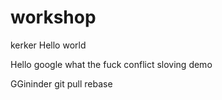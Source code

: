 
workshop
==========
kerker
Hello world

Hello google
what the fuck
conflict sloving demo

GGininder
git pull rebase
